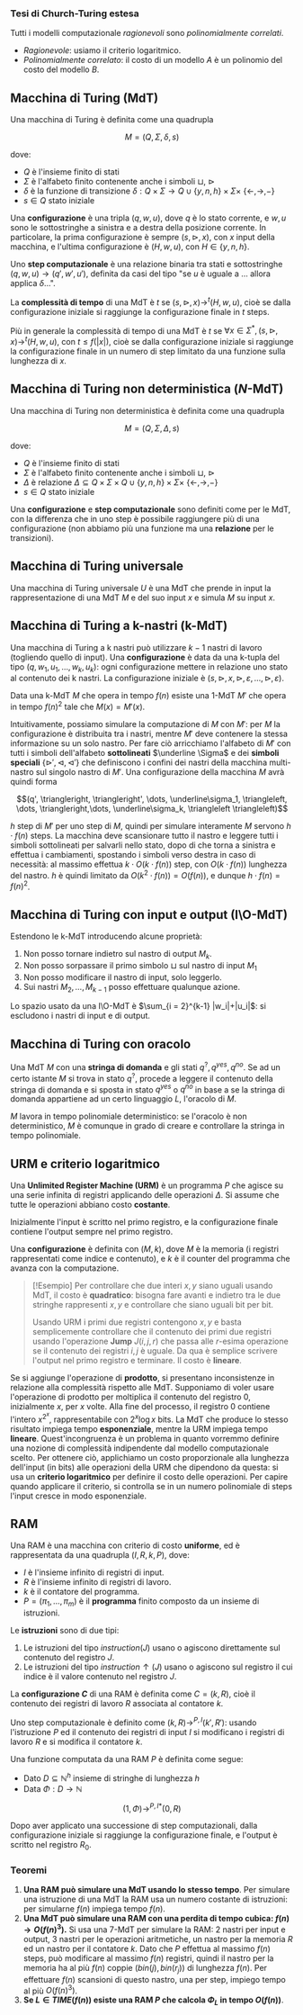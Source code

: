 ### Tesi di Church-Turing estesa
Tutti i modelli computazionale *ragionevoli* sono *polinomialmente correlati*.

- *Ragionevole*: usiamo il criterio logaritmico.
- *Polinomialmente correlato*: il costo di un modello $A$ è un polinomio del costo del modello $B$.

## Macchina di Turing (MdT)
Una macchina di Turing è definita come una quadrupla

$$M = (Q, \Sigma, \delta, s)$$

dove:
- $Q$ è l'insieme finito di stati
- $\Sigma$ è l'alfabeto finito contenente anche i simboli $\sqcup$, $\triangleright$
- $\delta$ è la funzione di transizione $\delta : Q \times \Sigma \rightarrow Q \cup \{y, n, h\} \times \Sigma \times \ \{\leftarrow, \rightarrow,-\}$
- $s \in Q$ stato iniziale

Una **configurazione** è una tripla $(q,w,u)$, dove $q$ è lo stato corrente, e $w,u$ sono le sottostringhe a sinistra e a destra della posizione corrente.
In particolare, la prima configurazione è sempre $(s, \triangleright, x)$, con $x$ input della macchina, e l'ultima configurazione è $(H, w, u)$, con $H \in \{y,n,h\}$.

Uno **step computazionale** è una relazione binaria tra stati e sottostringhe $(q,w,u) \rightarrow (q',w',u')$, definita da casi del tipo "se $u$ è uguale a ... allora applica  $\delta$...".

La **complessità di tempo** di una MdT è $t$ se $(s, \triangleright, x) \rightarrow^t (H, w, u)$, cioè se dalla configurazione iniziale si raggiunge la configurazione finale in $t$ steps.

Più in generale la complessità di tempo di una MdT è $t$ se $\forall x \in \Sigma^*,(s, \triangleright, x) \rightarrow^t (H, w, u)$, con $t \leq f(|x|)$, cioè se dalla configurazione iniziale si raggiunge la configurazione finale in un numero di step limitato da una funzione sulla lunghezza di $x$.

## Macchina di Turing non deterministica ($N$-MdT)
Una macchina di Turing non deterministica è definita come una quadrupla

$$M = (Q, \Sigma, \Delta, s)$$

dove:
- $Q$ è l'insieme finito di stati
- $\Sigma$ è l'alfabeto finito contenente anche i simboli $\sqcup$, $\triangleright$
- $\Delta$ è relazione $\Delta \subseteq Q \times \Sigma \times Q \cup \{y, n, h\} \times \Sigma \times \ \{\leftarrow, \rightarrow,-\}$
- $s \in Q$ stato iniziale

Una **configurazione** e **step computazionale** sono definiti come per le MdT, con la differenza che in uno step è possibile raggiungere più di una configurazione (non abbiamo più una funzione ma una **relazione** per le transizioni).

## Macchina di Turing universale
Una macchina di Turing universale $U$ è una MdT che prende in input la rappresentazione di una MdT $M$ e del suo input $x$ e simula $M$ su input $x$.

## Macchina di Turing a k-nastri (k-MdT)
Una macchina di Turing a k nastri può utilizzare $k-1$ nastri di lavoro (togliendo quello di input).
Una **configurazione** è data da una k-tupla del tipo $(q, w_1, u_1, \dots , w_k, u_k)$: ogni configurazione mettere in relazione uno stato al contenuto dei k nastri. La configurazione iniziale è $(s, \triangleright, x, \triangleright, \varepsilon, \dots, \triangleright, \varepsilon)$.

Data una k-MdT $M$ che opera in tempo $f(n)$ esiste una 1-MdT $M'$ che opera in tempo $f(n)^2$ tale che $M(x) = M'(x)$.

Intuitivamente, possiamo simulare la computazione di $M$ con $M'$: per $M$ la configurazione è distribuita tra i nastri, mentre $M'$ deve contenere la stessa informazione su un solo nastro.
Per fare ciò arricchiamo l'alfabeto di $M'$ con tutti i simboli dell'alfabeto **sottolineati** $\underline \Sigma$ e dei **simboli speciali** $\{\triangleright', \triangleleft, \triangleleft'\}$ che definiscono i confini dei nastri della macchina multi-nastro sul singolo nastro di $M'$. Una configurazione della macchina $M$ avrà quindi forma 

$$(q', \triangleright, \triangleright', \dots, \underline\sigma_1, \triangleleft, \dots, \triangleright,\dots, \underline\sigma_k, \triangleleft \triangleleft)$$

$h$ step di $M'$ per uno step di $M$, quindi per simulare interamente $M$ servono $h \cdot f(n)$ steps. La macchina deve scansionare tutto il nastro e leggere tutti i simboli sottolineati per salvarli nello stato, dopo di che torna a sinistra e effettua i cambiamenti, spostando i simboli verso destra in caso di necessità: al massimo effettua $k \cdot O(k \cdot f(n))$ step, con $O(k \cdot f(n))$ lunghezza del nastro. 
$h$ è quindi limitato da $O(k^2 \cdot f(n)) = O(f(n))$, e dunque $h \cdot f(n) = f(n)^2$.

## Macchina di Turing con input e output (I\O-MdT)
Estendono le k-MdT introducendo alcune proprietà:

1. Non posso tornare indietro sul nastro di output $M_k$.
2. Non posso sorpassare il primo simbolo $\sqcup$ sul nastro di input $M_1$
3. Non posso modificare il nastro di input, solo leggerlo.
4. Sui nastri $M_2, \dots, M_{k-1}$ posso effettuare qualunque azione.

Lo spazio usato da una I\O-MdT è $\sum_{i = 2}^{k-1} |w_i|+|u_i|$: si escludono i nastri di input e di output.

## Macchina di Turing con oracolo
Una MdT $M$ con una **stringa di domanda** e gli stati $q^?, q^{yes}, q^{no}$.
Se ad un certo istante $M$ si trova in stato $q^?$, procede a leggere il contenuto della stringa di domanda e si sposta in stato $q^{yes}$ o $q^{no}$ in base a se la stringa di domanda appartiene ad un certo linguaggio $L$, l'oracolo di $M$.

$M$ lavora in tempo polinomiale deterministico: se l'oracolo è non deterministico, $M$ è comunque in grado di creare e controllare la stringa in tempo polinomiale.

## URM e criterio logaritmico
Una **Unlimited Register Machine (URM)** è un programma $P$ che agisce su una serie infinita di registri applicando delle operazioni $\Delta$. Si assume che tutte le operazioni abbiano costo **costante**.

Inizialmente l'input è scritto nel primo registro, e la configurazione finale contiene l'output sempre nel primo registro.

Una **configurazione** è definita con $(M, k)$, dove $M$ è la memoria (i registri rappresentati come indice e contenuto), e $k$ è il counter del programma che avanza con la computazione.

> [!Esempio] 
> Per controllare che due interi $x,y$ siano uguali usando MdT, il costo è **quadratico**: bisogna fare avanti e indietro tra le due stringhe rappresenti $x,y$ e controllare che siano uguali bit per bit.
>
> Usando URM i primi due registri contengono $x,y$ e basta semplicemente controllare che il contenuto dei primi due registri usando l'operazione **Jump** $J(i,j,r)$ che passa alle $r$-esima operazione se il contenuto dei registri $i,j$ è uguale. Da qua è semplice scrivere l'output nel primo registro e terminare. Il costo è **lineare**.

Se si aggiunge l'operazione di **prodotto**, si presentano inconsistenze in relazione alla complessità rispetto alle MdT.
Supponiamo di voler usare l'operazione di prodotto per moltiplica il contenuto del registro $0$, inizialmente $x$, per $x$ volte. Alla fine del processo, il registro 0 contiene l'intero $x^{2^x}$, rappresentabile con $2^x \log x$ bits. La MdT che produce lo stesso risultato impiega tempo **esponenziale**, mentre la URM impiega tempo **lineare**.
Quest'incongruenza è un problema in quanto vorremmo definire una nozione di complessità indipendente dal modello computazionale scelto.
Per ottenere ciò, applichiamo un costo proporzionale alla lunghezza dell'input (in bits) alle operazioni della URM che dipendono da questa: si usa un **criterio logaritmico** per definire il costo delle operazioni.
Per capire quando applicare il criterio, si controlla se in un numero polinomiale di steps l'input cresce in modo esponenziale.

## RAM
Una RAM è una macchina con criterio di costo **uniforme**, ed è rappresentata da una quadrupla $(I,R,k, P)$, dove:
- $I$ è l'insieme infinito di registri di input.
- $R$ è l'insieme infinito di registri di lavoro.
- $k$ è il contatore del programma.
- $P=(\pi_1,\dots, \pi_m)$ è il **programma** finito composto da un insieme di istruzioni.

Le **istruzioni** sono di due tipi: 
1. Le istruzioni del tipo $instruction(J)$ usano o agiscono direttamente sul contenuto del registro $J$.
2. Le istruzioni del tipo $instruction\uparrow(J)$ usano o agiscono sul registro il cui indice è il valore contenuto nel registro $J$.

La **configurazione $C$**  di una RAM è definita come $C = (k, R)$, cioè il contenuto dei registri di lavoro $R$ associata al contatore $k$.

Uno step computazionale è definito come $(k, R) \rightarrow^{P,I} (k', R')$: usando l'istruzione $P$ ed il contenuto dei registri di input $I$ si modificano i registri di lavoro $R$ e si modifica il contatore $k$.

Una funzione computata da una RAM $P$ è definita come segue:

- Dato $D \subseteq \mathbb{N}^h$ insieme di stringhe di lunghezza $h$
- Data $\Phi : D \rightarrow \mathbb{N}$

$$(1, \Phi) \rightarrow^{P,I *} (0, R)$$

Dopo aver applicato una successione di step computazionali, dalla configurazione iniziale si raggiunge la configurazione finale, e l'output è scritto nel registro $R_0$.

### Teoremi

1. **Una RAM può simulare una MdT usando lo stesso tempo**. Per simulare una istruzione di una MdT la RAM usa un numero costante di istruzioni: per simularne $f(n)$ impiega tempo $f(n)$.
2. **Una MdT può simulare una RAM con una perdita di tempo cubica: $f(n) \rightarrow O(f(n)^3)$.** Si usa una 7-MdT per simulare la RAM: 2 nastri per input e output, 3 nastri per le operazioni aritmetiche, un nastro per la memoria $R$ ed un nastro per il contatore $k$. Dato che $P$ effettua al massimo $f(n)$ steps, può modificare al massimo $f(n)$ registri, quindi il nastro per la memoria ha al più $f(n)$ coppie $(bin(j), bin(r_j))$ di lunghezza $f(n)$. Per effettuare $f(n)$ scansioni di questo nastro, una per step, impiego tempo al più $O(f(n)^3)$.
4. **Se $L \in TIME(f(n))$ esiste una RAM $P$ che calcola $\Phi_L$ in tempo $O(f(n))$**.
